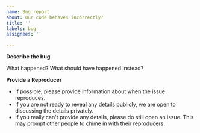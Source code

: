 ```yaml
---
name: Bug report
about: Our code behaves incorrectly?
title: ''
labels: bug
assignees: ''

---
```


<!--
**Double-check**

* Is this *really* a bug?
  - If the behavior is documented, but you disagree with it, please do file an issue, but as a "Design consideration," not a "Bug report."
  - If you don't understand why something behaves the way it does, consider asking on [Discord](https://discord.gg/VTgsTGS9b7).
* Is the problem not in some third-party library, not in [MevaCoin](https://github.com/mevacoin/issues)?
* Maybe you're using some ancient version, and the problem doesn't happen with the latest releases of the compiler and the library?
-->

**Describe the bug**

What happened? What should have happened instead?

**Provide a Reproducer**

* If possible, please provide information about when the issue reproduces.
* If you are not ready to reveal any details publicly, we are open to discussing the details privately.
* If you really can't provide any details, please do still open an issue. This may prompt other people to chime in with their reproducers.
